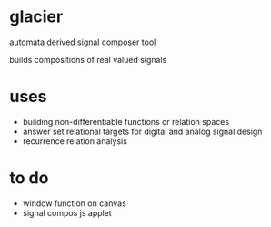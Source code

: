 # glacier
automata derived signal composer tool

builds compositions of real valued signals 

# uses
* building non-differentiable functions or relation spaces
* answer set relational targets for digital and analog signal design
* recurrence relation analysis

# to do
* window function on canvas
* signal compos js applet
